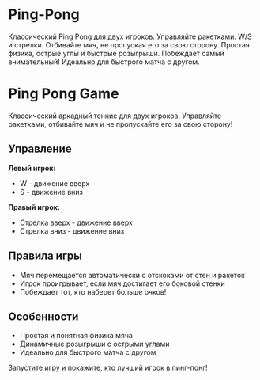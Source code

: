 # Ping-Pong
Классический Ping Pong для двух игроков. Управляйте ракетками: W/S и стрелки. Отбивайте мяч, не пропуская его за свою сторону. Простая физика, острые углы и быстрые розыгрыши. Побеждает самый внимательный! Идеально для быстрого матча с другом.
# Ping Pong Game

Классический аркадный теннис для двух игроков. Управляйте ракетками, отбивайте мяч и не пропускайте его за свою сторону!

## Управление

**Левый игрок:**
- W - движение вверх
- S - движение вниз

**Правый игрок:**
- Стрелка вверх - движение вверх  
- Стрелка вниз - движение вниз

## Правила игры

- Мяч перемещается автоматически с отскоками от стен и ракеток
- Игрок проигрывает, если мяч достигает его боковой стенки
- Побеждает тот, кто наберет больше очков!

## Особенности

- Простая и понятная физика мяча
- Динамичные розыгрыши с острыми углами
- Идеально для быстрого матча с другом

Запустите игру и покажите, кто лучший игрок в пинг-понг!
